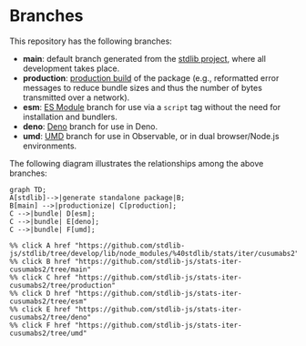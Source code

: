 <!--

@license Apache-2.0

Copyright (c) 2022 The Stdlib Authors.

Licensed under the Apache License, Version 2.0 (the "License");
you may not use this file except in compliance with the License.
You may obtain a copy of the License at

    http://www.apache.org/licenses/LICENSE-2.0

Unless required by applicable law or agreed to in writing, software
distributed under the License is distributed on an "AS IS" BASIS,
WITHOUT WARRANTIES OR CONDITIONS OF ANY KIND, either express or implied.
See the License for the specific language governing permissions and
limitations under the License.

-->

# Branches

This repository has the following branches:

-   **main**: default branch generated from the [stdlib project][stdlib-url], where all development takes place.
-   **production**: [production build][production-url] of the package (e.g., reformatted error messages to reduce bundle sizes and thus the number of bytes transmitted over a network).
-   **esm**: [ES Module][esm-url] branch for use via a `script` tag without the need for installation and bundlers.
-   **deno**: [Deno][deno-url] branch for use in Deno.
-   **umd**: [UMD][umd-url] branch for use in Observable, or in dual browser/Node.js environments.

The following diagram illustrates the relationships among the above branches:

```mermaid
graph TD;
A[stdlib]-->|generate standalone package|B;
B[main] -->|productionize| C[production];
C -->|bundle| D[esm];
C -->|bundle| E[deno];
C -->|bundle| F[umd];

%% click A href "https://github.com/stdlib-js/stdlib/tree/develop/lib/node_modules/%40stdlib/stats/iter/cusumabs2"
%% click B href "https://github.com/stdlib-js/stats-iter-cusumabs2/tree/main"
%% click C href "https://github.com/stdlib-js/stats-iter-cusumabs2/tree/production"
%% click D href "https://github.com/stdlib-js/stats-iter-cusumabs2/tree/esm"
%% click E href "https://github.com/stdlib-js/stats-iter-cusumabs2/tree/deno"
%% click F href "https://github.com/stdlib-js/stats-iter-cusumabs2/tree/umd"
```

[stdlib-url]: https://github.com/stdlib-js/stdlib/tree/develop/lib/node_modules/%40stdlib/stats/iter/cusumabs2
[production-url]: https://github.com/stdlib-js/stats-iter-cusumabs2/tree/production
[deno-url]: https://github.com/stdlib-js/stats-iter-cusumabs2/tree/deno
[umd-url]: https://github.com/stdlib-js/stats-iter-cusumabs2/tree/umd
[esm-url]: https://github.com/stdlib-js/stats-iter-cusumabs2/tree/esm